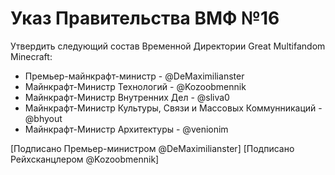 # Указ Правительства ВМФ №16

Утвердить следующий состав Временной Директории Great Multifandom Minecraft:

- Премьер-майнкрафт-министр - @DeMaximilianster
 - Майнкрафт-Министр Технологий - @Kozoobmennik
 - Майнкрафт-Министр Внутренних Дел - @sliva0
 - Майнкрафт-Министр Культуры, Связи и Массовых Коммунникаций - @bhyout
 - Майнкрафт-Министр Архитектуры - @venionim

[Подписано Премьер-министром @DeMaximilianster]
[Подписано Рейхсканцлером @Kozoobmennik]
